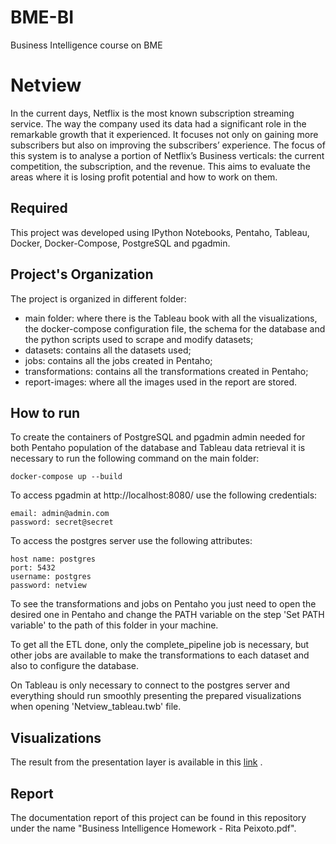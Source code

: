 # BME-BI 
Business Intelligence course on BME

# Netview
In the current days, Netflix is the most known subscription streaming service. The way the company used its data had a significant role in the remarkable growth that it experienced. It focuses not only on gaining more subscribers but also on improving the subscribers’ experience. The focus of this system is to analyse a portion of Netflix’s Business verticals: the current competition, the subscription, and the revenue. This aims to evaluate the areas where it is losing profit potential and how to work on them.

## Required
This project was developed using IPython Notebooks, Pentaho, Tableau, Docker, Docker-Compose, PostgreSQL and pgadmin.
## Project's Organization

The project is organized in different folder:
- main folder: where there  is the Tableau book with all the visualizations, the docker-compose configuration file, the schema for the database and the python scripts used to scrape and modify datasets;
- datasets: contains all the datasets used;
- jobs: contains all the jobs created in Pentaho;
- transformations: contains all the transformations created in Pentaho;
- report-images: where all the images used in the report are stored.

## How to run
To create the containers of PostgreSQL and pgadmin admin needed for both Pentaho population of the database and Tableau data retrieval it is necessary to run the following command on the main folder:
```
docker-compose up --build
```

To access pgadmin at http://localhost:8080/ use the following credentials:
```
email: admin@admin.com
password: secret@secret
```

To access the postgres server use the following attributes:
```
host name: postgres
port: 5432
username: postgres
password: netview
```
To see the transformations and jobs on Pentaho you just need to open the desired one in Pentaho and change the PATH variable on the step 'Set PATH variable' to the path of this folder in your machine.

To get all the ETL done, only the complete_pipeline job is necessary, but other jobs are available to make the transformations to each dataset and also to configure the database.

On Tableau is only necessary to connect to the postgres server and everything should run smoothly presenting the prepared visualizations when opening 'Netview_tableau.twb' file.

## Visualizations 

The result from the presentation layer is available in this [link](https://public.tableau.com/app/profile/rita7831/viz/Netview/Service) .


## Report
The documentation report of this project can be found in this repository under the name "Business Intelligence Homework - Rita Peixoto.pdf".